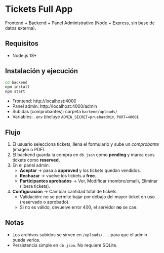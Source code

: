 
# Tickets Full App

Frontend + Backend + Panel Administrativo (Node + Express, sin base de datos externa).

## Requisitos
- Node.js 18+

## Instalación y ejecución
```bash
cd backend
npm install
npm start
```
- Frontend: http://localhost:4000
- Panel admin: http://localhost:4000/admin
- Subidas (comprobantes): carpeta `backend/uploads/`
- Variables: `.env` (incluye `ADMIN_SECRET=pruebaadmin`, `PORT=4000`).

## Flujo
1. El usuario selecciona tickets, llena el formulario y sube un *comprobante* (imagen o PDF).
2. El backend guarda la compra en `db.json` como **pending** y marca esos tickets como **reserved**.
3. En el panel admin:
   - **Aceptar** → pasa a **approved** y los tickets quedan vendidos.
   - **Rechazar** → vuelve los tickets a **free**.
   - **Participantes aprobados** → Ver, Modificar (nombre/email), Eliminar (libera tickets).
4. **Configuración** → Cambiar cantidad total de tickets.
   - Validación: no se permite bajar por debajo del mayor ticket en uso (reservado o aprobado).
   - Si no es válido, devuelve error 400, el servidor **no** se cae.

## Notas
- Los archivos subidos se sirven en `/uploads/...` para que el admin pueda verlos.
- Persistencia simple en `db.json`. No requiere SQLite.
